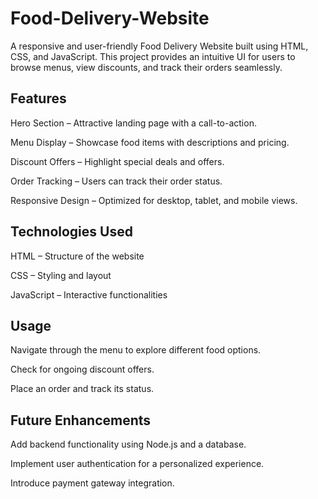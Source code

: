 # Food-Delivery-Website

A responsive and user-friendly Food Delivery Website built using HTML, CSS, and JavaScript. This project provides an intuitive UI for users to browse menus, view discounts, and track their orders seamlessly.

## Features

Hero Section – Attractive landing page with a call-to-action.

Menu Display – Showcase food items with descriptions and pricing.

Discount Offers – Highlight special deals and offers.

Order Tracking – Users can track their order status.

Responsive Design – Optimized for desktop, tablet, and mobile views.

## Technologies Used

HTML – Structure of the website

CSS – Styling and layout

JavaScript – Interactive functionalities

## Usage

Navigate through the menu to explore different food options.

Check for ongoing discount offers.

Place an order and track its status.

## Future Enhancements

Add backend functionality using Node.js and a database.

Implement user authentication for a personalized experience.

Introduce payment gateway integration.
